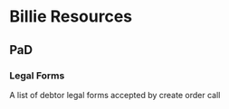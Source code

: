 # Billie Resources
## PaD
### Legal Forms
A list of debtor legal forms accepted by create order call
